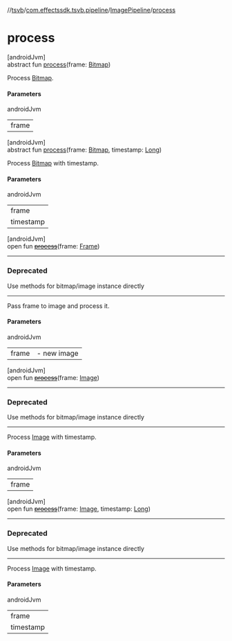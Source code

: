 //[tsvb](../../../index.md)/[com.effectssdk.tsvb.pipeline](../index.md)/[ImagePipeline](index.md)/[process](process.md)

# process

[androidJvm]\
abstract fun [process](process.md)(frame: [Bitmap](https://developer.android.com/reference/kotlin/android/graphics/Bitmap.html))

Process [Bitmap](https://developer.android.com/reference/kotlin/android/graphics/Bitmap.html).

#### Parameters

androidJvm

| |
|---|
| frame |

[androidJvm]\
abstract fun [process](process.md)(frame: [Bitmap](https://developer.android.com/reference/kotlin/android/graphics/Bitmap.html), timestamp: [Long](https://kotlinlang.org/api/latest/jvm/stdlib/kotlin-stdlib/kotlin/-long/index.html))

Process [Bitmap](https://developer.android.com/reference/kotlin/android/graphics/Bitmap.html) with timestamp.

#### Parameters

androidJvm

| |
|---|
| frame |
| timestamp |

[androidJvm]\
open fun [~~process~~](process.md)(frame: [Frame](../../com.effectssdk.tsvb.frame/-frame/index.md))

---

### Deprecated

Use methods for bitmap/image instance directly

---

Pass frame to image and process it.

#### Parameters

androidJvm

| | |
|---|---|
| frame | -     new image |

[androidJvm]\
open fun [~~process~~](process.md)(frame: [Image](https://developer.android.com/reference/kotlin/android/media/Image.html))

---

### Deprecated

Use methods for bitmap/image instance directly

---

Process [Image](https://developer.android.com/reference/kotlin/android/media/Image.html) with timestamp.

#### Parameters

androidJvm

| |
|---|
| frame |

[androidJvm]\
open fun [~~process~~](process.md)(frame: [Image](https://developer.android.com/reference/kotlin/android/media/Image.html), timestamp: [Long](https://kotlinlang.org/api/latest/jvm/stdlib/kotlin-stdlib/kotlin/-long/index.html))

---

### Deprecated

Use methods for bitmap/image instance directly

---

Process [Image](https://developer.android.com/reference/kotlin/android/media/Image.html) with timestamp.

#### Parameters

androidJvm

| |
|---|
| frame |
| timestamp |
